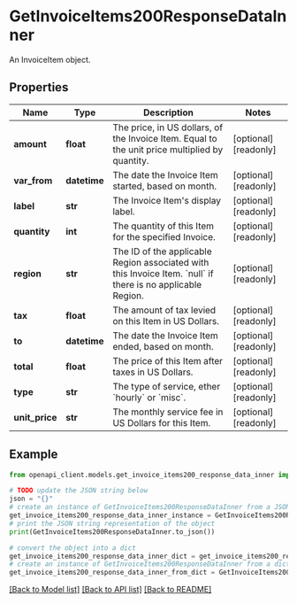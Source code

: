 # GetInvoiceItems200ResponseDataInner

An InvoiceItem object.

## Properties

Name | Type | Description | Notes
------------ | ------------- | ------------- | -------------
**amount** | **float** | The price, in US dollars, of the Invoice Item. Equal to the unit price multiplied by quantity. | [optional] [readonly] 
**var_from** | **datetime** | The date the Invoice Item started, based on month. | [optional] [readonly] 
**label** | **str** | The Invoice Item&#39;s display label. | [optional] [readonly] 
**quantity** | **int** | The quantity of this Item for the specified Invoice. | [optional] [readonly] 
**region** | **str** | The ID of the applicable Region associated with this Invoice Item.  &#x60;null&#x60; if there is no applicable Region. | [optional] [readonly] 
**tax** | **float** | The amount of tax levied on this Item in US Dollars. | [optional] [readonly] 
**to** | **datetime** | The date the Invoice Item ended, based on month. | [optional] [readonly] 
**total** | **float** | The price of this Item after taxes in US Dollars. | [optional] [readonly] 
**type** | **str** | The type of service, ether &#x60;hourly&#x60; or &#x60;misc&#x60;. | [optional] [readonly] 
**unit_price** | **str** | The monthly service fee in US Dollars for this Item. | [optional] [readonly] 

## Example

```python
from openapi_client.models.get_invoice_items200_response_data_inner import GetInvoiceItems200ResponseDataInner

# TODO update the JSON string below
json = "{}"
# create an instance of GetInvoiceItems200ResponseDataInner from a JSON string
get_invoice_items200_response_data_inner_instance = GetInvoiceItems200ResponseDataInner.from_json(json)
# print the JSON string representation of the object
print(GetInvoiceItems200ResponseDataInner.to_json())

# convert the object into a dict
get_invoice_items200_response_data_inner_dict = get_invoice_items200_response_data_inner_instance.to_dict()
# create an instance of GetInvoiceItems200ResponseDataInner from a dict
get_invoice_items200_response_data_inner_from_dict = GetInvoiceItems200ResponseDataInner.from_dict(get_invoice_items200_response_data_inner_dict)
```
[[Back to Model list]](../README.md#documentation-for-models) [[Back to API list]](../README.md#documentation-for-api-endpoints) [[Back to README]](../README.md)


